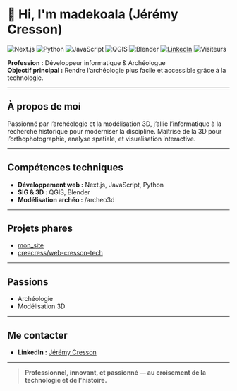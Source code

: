# 👋 Hi, I'm madekoala (Jérémy Cresson)

![Next.js](https://img.shields.io/badge/Next.js-000?style=for-the-badge&logo=nextdotjs&logoColor=white)
![Python](https://img.shields.io/badge/Python-3776AB?style=for-the-badge&logo=python&logoColor=white)
![JavaScript](https://img.shields.io/badge/JavaScript-F7DF1E?style=for-the-badge&logo=javascript&logoColor=black)
![QGIS](https://img.shields.io/badge/QGIS-589632?style=for-the-badge&logo=qgis&logoColor=white)
![Blender](https://img.shields.io/badge/Blender-F5792A?style=for-the-badge&logo=blender&logoColor=white)
[![LinkedIn](https://img.shields.io/badge/-LinkedIn-blue?style=for-the-badge&logo=linkedin&logoColor=white)](https://linkedin.com/in/jeremy-cresson)
![Visiteurs](https://komarev.com/ghpvc/?username=madekoala&style=for-the-badge)

**Profession :** Développeur informatique & Archéologue  
**Objectif principal :** Rendre l’archéologie plus facile et accessible grâce à la technologie.

---

##  À propos de moi

Passionné par l’archéologie et la modélisation 3D, j’allie l’informatique à la recherche historique pour moderniser la discipline. Maîtrise de la 3D pour l’orthophotographie, analyse spatiale, et visualisation interactive.

---

## Compétences techniques

- **Développement web :** Next.js, JavaScript, Python
- **SIG & 3D :** QGIS, Blender
- **Modélisation archéo :** /archeo3d

---

##  Projets phares

- [mon_site](https://github.com/madekoala/mon_site)
- [creacress/web-cresson-tech](https://github.com/creacress/web-cresson-tech)

---

##  Passions

- Archéologie
- Modélisation 3D

---

##  Me contacter

- **LinkedIn :** [Jérémy Cresson](https://linkedin.com/in/jeremy-cresson)

---

> **Professionnel, innovant, et passionné — au croisement de la technologie et de l’histoire.**